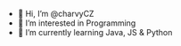 - 👋 Hi, I’m @charvyCZ
- 👀 I’m interested in Programming
- 🌱 I’m currently learning Java, JS & Python

<!---
charvyCZ/charvyCZ is a ✨ special ✨ repository because its `README.md` (this file) appears on your GitHub profile.
You can click the Preview link to take a look at your changes.
--->
